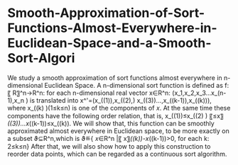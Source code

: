 # Smooth-Approximation-of-Sort-Functions-Almost-Everywhere-in-Euclidean-Space-and-a-Smooth-Sort-Algori
We study a smooth approximation of sort functions almost everywhere in n-dimensional Euclidean Space. A n-dimensional sort function is defined as  f:〖 R〗^n→R^n:  for each n-dimensional  real  vector x∈R^n:  (x_1,x_2,x_3…x_(n-1),x_n )   is translated into  x^'=(x_((1)),x_((2),) x_((3))…,x_((k-1)),x_((k))),  where x_((k)  )(1≤k≤n) is one of the components of 𝑥. At the same time these components have the following order relation, that is, x_((1))≤x_((2) ) 〖≤x〗_((3))…x_((k-1))≤x_((k)). We will show that, this function can be smoothly approximated almost everywhere in Euclidean space, to be more exactly on a subset ϑ⊆R^n,which is ϑ≝{ 𝑥∈R^n |〖 x〗_((k))-x_((k-1))>0, for each k: 2≤k≤n} After that, we will also show how to apply this construction to reorder data points, which can be regarded as a continuous sort algorithm.
